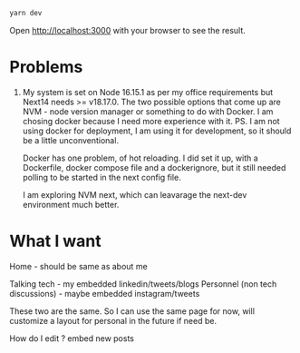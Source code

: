 ```bash
yarn dev
```

Open [http://localhost:3000](http://localhost:3000) with your browser to see the result.

# Problems

1. My system is set on Node 16.15.1 as per my office requirements but Next14 needs >= v18.17.0.
   The two possible options that come up are NVM - node version manager or something to do with Docker.
   I am chosing docker because I need more experience with it.
   PS. I am not using docker for deployment, I am using it for development, so it should be a little unconventional.

   Docker has one problem, of hot reloading. I did set it up, with a Dockerfile, docker compose file and a dockerignore, but it still needed polling to be started in the next config file.

   I am exploring NVM next, which can leavarage the next-dev environment much better.

# What I want

Home - should be same as about me

Talking tech - my embedded linkedin/tweets/blogs
Personnel (non tech discussions) - maybe embedded instagram/tweets

These two are the same. So I can use the same page for now, will customize a layout for personal in the future if need be.

How do I edit ? embed new posts

